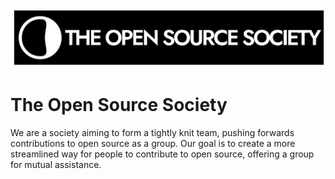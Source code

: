 ![TOSS](TOSS.png)

# The Open Source Society

We are a society aiming to form a tightly knit team, pushing forwards contributions to open source as a group. Our goal is to create a more streamlined way for people to contribute to open source, offering a group for mutual assistance.
